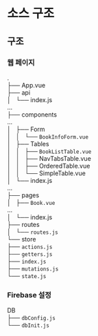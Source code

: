 # 소스 구조
## 구조
### 웹 페이지
.\
├── App.vue\
├── api\
│   └── index.js\
...\
├── components\
...\
│   ├── Form\
│   │   └── `BookInfoForm.vue`\
│   ├── Tables\
│   │   ├── `BookListTable.vue`\
│   │   ├── NavTabsTable.vue\
│   │   ├── OrderedTable.vue\
│   │   └── SimpleTable.vue\
│   └── index.js\
...\
├── pages\
│   ├── `Book.vue`\
...\
│   └── index.js\
├── routes\
│   └── `routes.js`\
└── store\
    ├── `actions.js`\
    ├── `getters.js`\
    ├── `index.js`\
    ├── `mutations.js`\
    └── `state.js`
### Firebase 설정
DB\
├── `dbConfig.js`\
└── `dbInit.js`

<Comment></Comment>